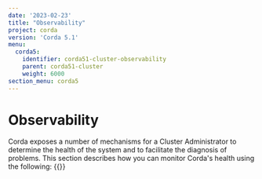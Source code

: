 ```yaml
---
date: '2023-02-23'
title: "Observability"
project: corda
version: 'Corda 5.1'
menu:
  corda5:
    identifier: corda51-cluster-observability
    parent: corda51-cluster
    weight: 6000
section_menu: corda5
---
```

# Observability
Corda exposes a number of mechanisms for a Cluster Administrator to determine the health of the system and to facilitate the diagnosis of problems.
This section describes how you can monitor Corda's health using the following:
{{<childpages>}}
